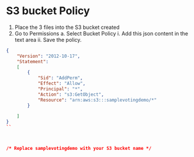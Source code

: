 
# S3 bucket Policy

1. Place the 3 files into the S3 bucket created
2. Go to Permissions
    a. Select Bucket Policy
        i.  Add this json content in the text area
        ii. Save the policy.

```json
{    
	"Version": "2012-10-17",
	"Statement": 
    [		
        {		
            "Sid": "AddPerm",
            "Effect": "Allow",
            "Principal": "*",
		    "Action": "s3:GetObject",
		    "Resource": "arn:aws:s3:::samplevotingdemo/*"        
		}
		
    ]
}
``



/* Replace samplevotingdemo with your S3 bucket name */